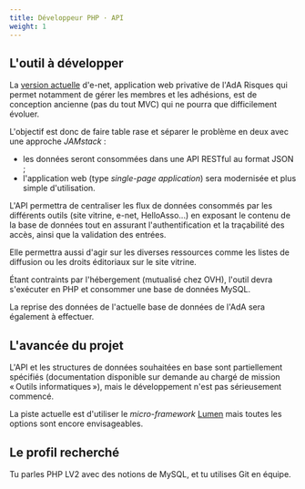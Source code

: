 ```yaml
---
title: Développeur PHP · API
weight: 1
---
```


## L'outil à développer

La <a href="https://enet.ada-risques.fr" target="_blank">version actuelle</a> d'<a class="app-name">e-net</a>, application web privative de l'AdA Risques qui permet notamment de gérer les membres et les adhésions, est de conception ancienne (pas du tout MVC) qui ne pourra que difficilement évoluer.

L'objectif est donc de faire table rase et séparer le problème en deux avec une approche <i>JAMstack</i> :

- les données seront consommées dans une API RESTful au format JSON ;
- l'application web (type <i>single-page application</i>) sera modernisée et plus simple d'utilisation.

L'API permettra de centraliser les flux de données consommés par les différents outils (site vitrine, <a class="app-name">e-net</a>, HelloAsso...) en exposant le contenu de la base de données tout en assurant l'authentification et la traçabilité des accès, ainsi que la validation des entrées.

Elle permettra aussi d'agir sur les diverses ressources comme les listes de diffusion ou les droits éditoriaux sur le site vitrine.

Étant contraints par l'hébergement (mutualisé chez OVH), l'outil devra s'exécuter en PHP et consommer une base de données MySQL.

La reprise des données de l'actuelle base de données de l'AdA sera également à effectuer.

## L'avancée du projet

L'API et les structures de données souhaitées en base sont partiellement spécifiés (documentation disponible sur demande au chargé de mission « Outils informatiques »), mais le développement n'est pas sérieusement commencé.

La piste actuelle est d'utiliser le <i>micro-framework</i> <a href="https://lumen.laravel.com/" target="_blank">Lumen</a> mais toutes les options sont encore envisageables.

## Le profil recherché

Tu parles PHP LV2 avec des notions de MySQL, et tu utilises Git en équipe.